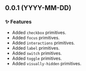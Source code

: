 ## 0.0.1 (YYYY-MM-DD)

### ✨ Features

- Added `checkbox` primitives.
- Added `focus` primitives.
- Added `interactions` primitives.
- Added `label` primitives.
- Added `switch` primitives.
- Added `toggle` primitives.
- Added `visually-hidden` primitives.

